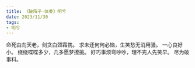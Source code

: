```yaml
---
title: 《破阵子·体委》明兮
date: 2023/11/30
tags:
- 明兮
---
```

命死由向天老，剑贪白颈霜携。
求未还何何必恼，生笑愁无消用骚。
一心良好小。
绕绕喋喋多少，几多愿梦撩挑。
好巧事烦弯吵吵，理不完人先笑早。
尽为破事料。
